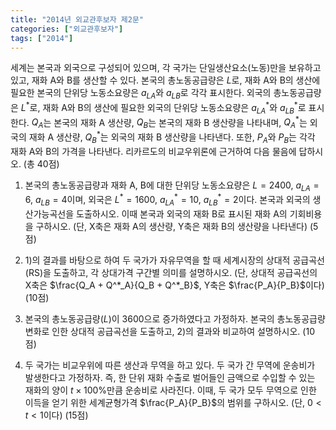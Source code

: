 ```yaml
---
title: "2014년 외교관후보자 제2문"
categories: ["외교관후보자"]
tags: ["2014"]
---
```


세계는 본국과 외국으로 구성되어 있으며, 각 국가는 단일생산요소(노동)만을 보유하고 있고, 재화 A와 B를 생산할 수 있다. 본국의 총노동공급량은 $L$로, 재화 A와 B의 생산에 필요한 본국의 단위당 노동소요량은 $a_{LA}$와 $a_{LB}$로 각각 표시한다. 외국의 총노동공급량은 $L^*$로, 재화 A와 B의 생산에 필요한 외국의 단위당 노동소요량은 $a^*_{LA}$와 $a^*_{LB}$로 표시한다. $Q_A$는 본국의 재화 A 생산량, $Q_B$는 본국의 재화 B 생산량을 나타내며, $Q^*_A$는 외국의 재화 A 생산량, $Q^*_B$는 외국의 재화 B 생산량을 나타낸다. 또한, $P_A$와 $P_B$는 각각 재화 A와 B의 가격을 나타낸다. 리카르도의 비교우위론에 근거하여 다음 물음에 답하시오. (총 40점)

1) 본국의 총노동공급량과 재화 A, B에 대한 단위당 노동소요량은 $L=2400$, $a_{LA}=6$, $a_{LB}=4$이며, 외국은 $L^*=1600$, $a^*_{LA}=10$, $a^*_{LB}=2$이다. 본국과 외국의 생산가능곡선을 도출하시오. 이때 본국과 외국의 재화 B로 표시된 재화 A의 기회비용을 구하시오. (단, X축은 재화 A의 생산량, Y축은 재화 B의 생산량을 나타낸다) (5점)

2) 1)의 결과를 바탕으로 하여 두 국가가 자유무역을 할 때 세계시장의 상대적 공급곡선(RS)을 도출하고, 각 상대가격 구간별 의미를 설명하시오. (단, 상대적 공급곡선의 X축은 $\frac{Q_A + Q^*_A}{Q_B + Q^*_B}$, Y축은 $\frac{P_A}{P_B}$이다) (10점)

3) 본국의 총노동공급량($L$)이 3600으로 증가하였다고 가정하자. 본국의 총노동공급량 변화로 인한 상대적 공급곡선을 도출하고, 2)의 결과와 비교하여 설명하시오. (10점)

4) 두 국가는 비교우위에 따른 생산과 무역을 하고 있다. 두 국가 간 무역에 운송비가 발생한다고 가정하자. 즉, 한 단위 재화 수출로 벌어들인 금액으로 수입할 수 있는 재화의 양이 $t\times 100\%$만큼 운송비로 사라진다. 이때, 두 국가 모두 무역으로 인한 이득을 얻기 위한 세계균형가격 $\frac{P_A}{P_B}$의 범위를 구하시오. (단, $0<t<1$이다) (15점)
